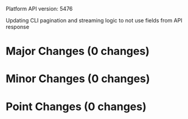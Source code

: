 Platform API version: 5476


Updating CLI pagination and streaming logic to not use fields from API response

# Major Changes (0 changes)


# Minor Changes (0 changes)


# Point Changes (0 changes)
